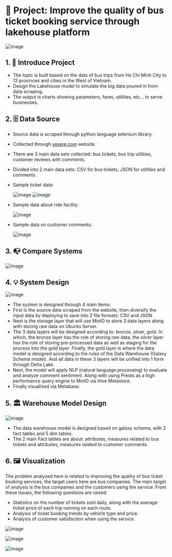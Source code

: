 # 📌 Project: Improve the quality of bus ticket booking service through lakehouse platform
![image](https://github.com/user-attachments/assets/07560d48-52b4-44dd-aa78-f047f9fd69f3)

## 1. 🚀 Introduce Project
- The topic is built based on the data of bus trips from Ho Chi Minh City to 13 provinces and cities in the West of Vietnam.
- Design the Lakehouse model to simulate the big data poured in from data scraping.
- The output is charts showing parameters, fares, utilities, etc... to serve businesses.

## 2. 🗄️ Data Source
- Source data is scraped through python language selenium library.
- Collected through [vexere.com](https://vexere.com/) website.
- There are 3 main data sets collected: bus tickets, bus trip utilities, customer reviews with comments.
- Divided into 2 main data sets: CSV for bus tickets, JSON for utilities and comments.
- Sample ticket data:

  ![image](https://github.com/user-attachments/assets/e15d7176-66a4-470d-9580-09287b1c5351) ![image](https://github.com/user-attachments/assets/cafed35a-73a4-4427-a0b2-564415fb6a64)

  
- Sample data about ride facility:

  ![image](https://github.com/user-attachments/assets/76e1a1cb-df34-4597-920c-74b652e7cbc4)

  
- Sample data on customer comments:

  ![image](https://github.com/user-attachments/assets/43902afe-a166-4fa7-84c7-493b1ea5b72a)

## 3. 📭 Compare Systems

![image](https://github.com/user-attachments/assets/8d61e611-da15-4261-b58b-8c582550e7c9)


## 4. 💡 System Design

![image](https://github.com/user-attachments/assets/973d86f1-8ece-4cae-b656-00883947f25c)

- The system is designed through 4 main items:
- First is the source data scraped from the website, then diversify the input data by deploying to save into 2 file formats: CSV and JSON
- Next is the storage layer that will use MinIO to store 3 data layers along with storing raw data on Ubuntu Server.
- The 3 data layers will be designed according to: bronze, silver, gold. In which, the bronze layer has the role of storing raw data, the silver layer has the role of storing pre-processed data as well as staging for the process into the gold layer. Finally, the gold layer is where the data model is designed according to the rules of the Data Warehouse (Galaxy Schema model). And all data in these 3 layers will be unified into 1 form through Delta Lake.
- Next, the model will apply NLP (natural language processing) to evaluate and analyze comment sentiment. Along with using Presto as a high performance query engine to MinIO via Hive Metastore.
- Finally visualized via Metabase.

## 5. 🏛️ Warehouse Model Design

![image](https://github.com/user-attachments/assets/26f8e129-be5d-445d-b0b8-aabd13935360)

- The data warehouse model is designed based on galaxy schema, with 2 fact tables and 5 dim tables.
- The 2 main Fact tables are about: attributes, measures related to bus tickets and attributes, measures related to customer comments.

## 6. 🖼️ Visualization
The problem analyzed here is related to improving the quality of bus ticket booking services, the target users here are bus companies. The main target of analysis is the bus companies and the customers using the service. From these issues, the following questions are raised:
- Statistics on the number of tickets sold daily, along with the average ticket price of each trip running on each route.
- Analysis of ticket booking trends by vehicle type and price.
- Analysis of customer satisfaction when using the service.

![image](https://github.com/user-attachments/assets/5566d4b7-02e6-4f50-acfd-8bbeb0dc66a2)

![image](https://github.com/user-attachments/assets/ce16d849-fdc8-4360-b87e-acb3e30324f9)

![image](https://github.com/user-attachments/assets/6b3b18f8-8961-4fda-a25b-db4234437bcc)


